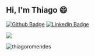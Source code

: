 ## Hi, I'm Thiago 😄

<!--
**thiagoromendes/thiagoromendes** is a ✨ _special_ ✨ repository because its `README.md` (this file) appears on your GitHub profile.

Here are some ideas to get you started:

- 🔭 I’m currently working on ...
- 🌱 I’m currently learning ...
- 👯 I’m looking to collaborate on ...
- 🤔 I’m looking for help with ...
- 💬 Ask me about ...
- 📫 How to reach me: ...
- 😄 Pronouns: ...
- ⚡ Fun fact: ...
-->

[![Github Badge](https://img.shields.io/badge/-Github-000?style=flat-square&logo=Github&logoColor=white&link=https://github.com/thiagoromendes)](https://github.com/thiagoromendes)
[![Linkedin Badge](https://img.shields.io/badge/-LinkedIn-blue?style=flat-square&logo=Linkedin&logoColor=white&link=https://www.linkedin.com/in/thiagorobertomendes/)](https://www.linkedin.com/in/thiagorobertomendes/)

<p align="left">
<a href="https://github.com/thiagoromendes">
  <img align="center" src="https://github-readme-stats.vercel.app/api/top-langs/?username=thiagoromendes&theme=radical&hide=glsl,python" />
</a>
</p>

<p align="left">
  <img src="https://github-readme-stats.vercel.app/api?username=thiagoromendes&show_icons=true&title_color=fff&icon_color=79ff97&text_color=9f9f9f&bg_color=151515" alt="thiagoromendes" /> 
</p>








